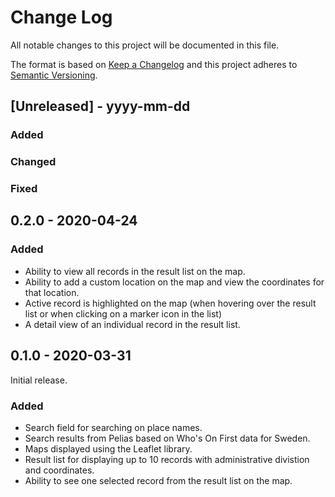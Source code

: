 # Change Log

All notable changes to this project will be documented in this file.

The format is based on [Keep a Changelog](http://keepachangelog.com/)
and this project adheres to [Semantic Versioning](http://semver.org/).

## [Unreleased] - yyyy-mm-dd

### Added

### Changed

### Fixed


## 0.2.0 - 2020-04-24

### Added

- Ability to view all records in the result list on the map.
- Ability to add a custom location on the map and view the coordinates for that location.
- Active record is highlighted on the map (when hovering over the result list or when clicking on a marker icon in the list)
- A detail view of an individual record in the result list.


## 0.1.0 - 2020-03-31

Initial release.

### Added

- Search field for searching on place names.
- Search results from Pelias based on Who's On First data for Sweden.
- Maps displayed using the Leaflet library.
- Result list for displaying up to 10 records with administrative divistion and coordinates.
- Ability to see one selected record from the result list on the map.
